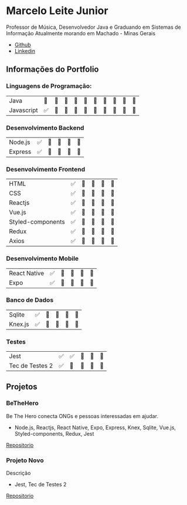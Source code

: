# Marcelo Leite Junior

Professor de Música, Desenvolvedor Java e Graduando em Sistemas de Informação
Atualmente morando em Machado - Minas Gerais

- [Github](https://github.com/mleitejunior/)
- [Linkedin](https://www.linkedin.com/in/marcelo-leite-junior-472a9313a/)

## Informações do Portfolio

### Linguagens de Programação: 
| | | | | | | | | | | |
|---|---|---|---|---|---|---|---|---|---|---|  
| Java | :black_square_button: | :black_square_button: | :black_square_button: | :black_square_button: | :black_square_button: | :black_square_button: | :black_square_button: | :black_square_button: | :black_square_button: | :black_square_button: |
| Javascript | :white_check_mark: | :black_square_button: | :black_square_button: | :black_square_button: | :black_square_button: | :black_square_button: | :black_square_button: | :black_square_button: | :black_square_button: | :black_square_button: |

### Desenvolvimento Backend
| | | | | | |
|---|---|---|---|---|---|
| Node.js | :white_check_mark: | :black_square_button: | :black_square_button: | :black_square_button: | :black_square_button: |
| Express | :white_check_mark: | :black_square_button: | :black_square_button: | :black_square_button: | :black_square_button: |

### Desenvolvimento Frontend
| | | | | | |
|---|---|---|---|---|---|
| HTML | :white_check_mark: | :black_square_button: | :black_square_button: | :black_square_button: | :black_square_button: |
| CSS | :white_check_mark: | :black_square_button: | :black_square_button: | :black_square_button: | :black_square_button: |
| Reactjs | :white_check_mark: | :black_square_button: | :black_square_button: | :black_square_button: | :black_square_button: |
| Vue.js | :white_check_mark: | :black_square_button: | :black_square_button: | :black_square_button: | :black_square_button: |
| Styled-components | :white_check_mark: | :black_square_button: | :black_square_button: | :black_square_button: | :black_square_button: |
| Redux | :white_check_mark: | :black_square_button: | :black_square_button: | :black_square_button: | :black_square_button: |
| Axios | :white_check_mark: | :black_square_button: | :black_square_button: | :black_square_button: | :black_square_button: |

### Desenvolvimento Mobile
| | | | | | |
|---|---|---|---|---|---|
| React Native | :white_check_mark: | :black_square_button: | :black_square_button: | :black_square_button: | :black_square_button: |
| Expo | :white_check_mark: | :black_square_button: | :black_square_button: | :black_square_button: | :black_square_button: |

### Banco de Dados
| | | | | | |
|---|---|---|---|---|---|
| Sqlite | :white_check_mark: | :black_square_button: | :black_square_button: | :black_square_button: | :black_square_button: |
| Knex.js | :white_check_mark: | :black_square_button: | :black_square_button: | :black_square_button: | :black_square_button: |

### Testes
| | | | | | |
|---|---|---|---|---|---|
| Jest | :white_check_mark: | :white_check_mark: | :black_square_button: | :black_square_button: | :black_square_button: |
| Tec de Testes 2 | :white_check_mark: | :black_square_button: | :black_square_button: | :black_square_button: | :black_square_button: |

## Projetos

### BeTheHero
Be The Hero conecta ONGs e pessoas interessadas em ajudar.

- Node.js, Reactjs, React Native, Expo, Express, Knex, Sqlite, Vue.js, Styled-components, Redux,  Jest

[Repositorio](https://github.com/mleitejunior/be-the-hero)

### Projeto Novo
Descrição

- Jest, Tec de Testes 2

[Repositorio](http://naoexiste.com)
